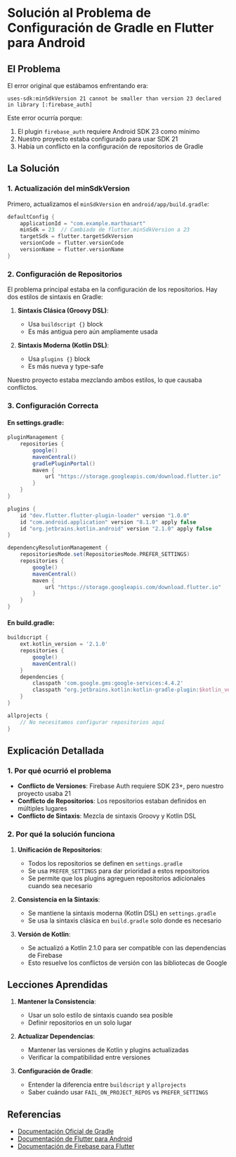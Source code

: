 # Solución al Problema de Configuración de Gradle en Flutter para Android

## El Problema

El error original que estábamos enfrentando era:
```
uses-sdk:minSdkVersion 21 cannot be smaller than version 23 declared in library [:firebase_auth]
```

Este error ocurría porque:
1. El plugin `firebase_auth` requiere Android SDK 23 como mínimo
2. Nuestro proyecto estaba configurado para usar SDK 21
3. Había un conflicto en la configuración de repositorios de Gradle

## La Solución

### 1. Actualización del minSdkVersion

Primero, actualizamos el `minSdkVersion` en `android/app/build.gradle`:
```gradle
defaultConfig {
    applicationId = "com.example.marthasart"
    minSdk = 23  // Cambiado de flutter.minSdkVersion a 23
    targetSdk = flutter.targetSdkVersion
    versionCode = flutter.versionCode
    versionName = flutter.versionName
}
```

### 2. Configuración de Repositorios

El problema principal estaba en la configuración de los repositorios. Hay dos estilos de sintaxis en Gradle:

1. **Sintaxis Clásica (Groovy DSL)**:
   - Usa `buildscript {}` block
   - Es más antigua pero aún ampliamente usada

2. **Sintaxis Moderna (Kotlin DSL)**:
   - Usa `plugins {}` block
   - Es más nueva y type-safe

Nuestro proyecto estaba mezclando ambos estilos, lo que causaba conflictos.

### 3. Configuración Correcta

#### En settings.gradle:
```gradle
pluginManagement {
    repositories {
        google()
        mavenCentral()
        gradlePluginPortal()
        maven {
            url "https://storage.googleapis.com/download.flutter.io"
        }
    }
}

plugins {
    id "dev.flutter.flutter-plugin-loader" version "1.0.0"
    id "com.android.application" version "8.1.0" apply false
    id "org.jetbrains.kotlin.android" version "2.1.0" apply false
}

dependencyResolutionManagement {
    repositoriesMode.set(RepositoriesMode.PREFER_SETTINGS)
    repositories {
        google()
        mavenCentral()
        maven {
            url "https://storage.googleapis.com/download.flutter.io"
        }
    }
}
```

#### En build.gradle:
```gradle
buildscript {
    ext.kotlin_version = '2.1.0'
    repositories {
        google()
        mavenCentral()
    }
    dependencies {
        classpath 'com.google.gms:google-services:4.4.2'
        classpath "org.jetbrains.kotlin:kotlin-gradle-plugin:$kotlin_version"
    }
}

allprojects {
    // No necesitamos configurar repositorios aquí
}
```

## Explicación Detallada

### 1. Por qué ocurrió el problema

- **Conflicto de Versiones**: Firebase Auth requiere SDK 23+, pero nuestro proyecto usaba 21
- **Conflicto de Repositorios**: Los repositorios estaban definidos en múltiples lugares
- **Conflicto de Sintaxis**: Mezcla de sintaxis Groovy y Kotlin DSL

### 2. Por qué la solución funciona

1. **Unificación de Repositorios**:
   - Todos los repositorios se definen en `settings.gradle`
   - Se usa `PREFER_SETTINGS` para dar prioridad a estos repositorios
   - Se permite que los plugins agreguen repositorios adicionales cuando sea necesario

2. **Consistencia en la Sintaxis**:
   - Se mantiene la sintaxis moderna (Kotlin DSL) en `settings.gradle`
   - Se usa la sintaxis clásica en `build.gradle` solo donde es necesario

3. **Versión de Kotlin**:
   - Se actualizó a Kotlin 2.1.0 para ser compatible con las dependencias de Firebase
   - Esto resuelve los conflictos de versión con las bibliotecas de Google

## Lecciones Aprendidas

1. **Mantener la Consistencia**:
   - Usar un solo estilo de sintaxis cuando sea posible
   - Definir repositorios en un solo lugar

2. **Actualizar Dependencias**:
   - Mantener las versiones de Kotlin y plugins actualizadas
   - Verificar la compatibilidad entre versiones

3. **Configuración de Gradle**:
   - Entender la diferencia entre `buildscript` y `allprojects`
   - Saber cuándo usar `FAIL_ON_PROJECT_REPOS` vs `PREFER_SETTINGS`

## Referencias

- [Documentación Oficial de Gradle](https://docs.gradle.org/current/userguide/userguide.html)
- [Documentación de Flutter para Android](https://flutter.dev/docs/deployment/android)
- [Documentación de Firebase para Flutter](https://firebase.google.com/docs/flutter/setup) 